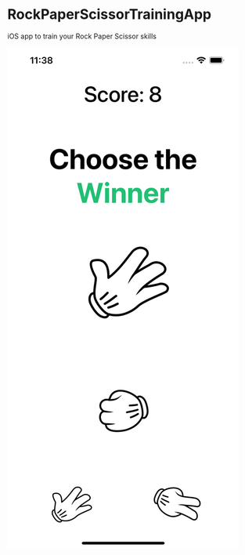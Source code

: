 # RockPaperScissorTrainingApp

iOS app to train your Rock Paper Scissor skills

![alt text](https://github.com/SaumitraLohokare/RockPaperScissorTrainingApp/blob/main/images/screenshot1.png "Screenshot")
